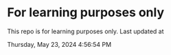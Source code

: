 # For learning purposes only
This repo is for learning purposes only.
Last updated at

Thursday, May 23, 2024 4:56:54 PM

